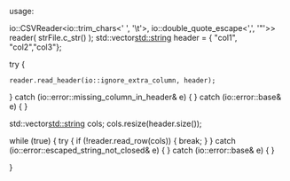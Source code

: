 
usage:

io::CSVReader<io::trim_chars<' ', '\t'>, io::double_quote_escape<',', '"'>>  reader( strFile.c_str() );
std::vector<std::string> header = { "col1", "col2","col3"};

try
{
    
    reader.read_header(io::ignore_extra_column, header);
}
catch (io::error::missing_column_in_header& e)
{
}
catch (io::error::base& e)
{
}

std::vector<std::string> cols;
cols.resize(header.size());

while (true)
{
    try
    {
        if (!reader.read_row(cols))
        {
            break;
        }
    }
    catch (io::error::escaped_string_not_closed& e)
    { 
    }
    catch (io::error::base& e)
    { 
    }
    
  }	
